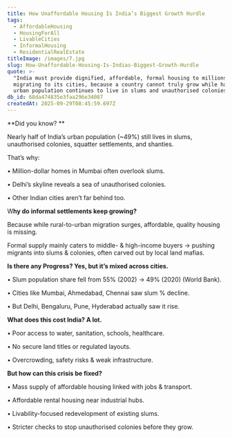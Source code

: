 ```yaml
---
title: How Unaffordable Housing Is India’s Biggest Growth Hurdle
tags:
  - AffordableHousing
  - HousingForAll
  - LivableCities
  - InformalHousing
  - ResidentialRealEstate
titleImage: /images/7.jpg
slug: How-Unaffordable-Housing-Is-Indias-Biggest-Growth-Hurdle
quote: >-
  "India must provide dignified, affordable, formal housing to millions
  migrating to its cities, because a country cannot truly grow while half its
  urban population continues to live in slums and unauthorised colonies."
db_id: 68da474835e3faa296e34087
createdAt: 2025-09-29T08:45:59.697Z
---
```


\*\*Did you know? \*\*

Nearly half of India’s urban population (\~49%) still lives in slums, unauthorised colonies, squatter settlements, and shanties.

That’s why:

•	Million-dollar homes in Mumbai often overlook slums.

•	Delhi’s skyline reveals a sea of unauthorised colonies.

•	Other Indian cities aren’t far behind too.

W**hy do informal settlements keep growing?**

Because while rural-to-urban migration surges, affordable, quality housing is missing.

Formal supply mainly caters to middle- & high-income buyers → pushing migrants into slums & colonies, often carved out by local land mafias.

**Is there any Progress? Yes, but it’s mixed across cities.**

•	Slum population share fell from 55% (2002) → 49% (2020) (World Bank).

•	Cities like Mumbai, Ahmedabad, Chennai saw slum % decline.

•	But Delhi, Bengaluru, Pune, Hyderabad actually saw it rise.

**What does this cost India? A lot.**

•	Poor access to water, sanitation, schools, healthcare.

•	No secure land titles or regulated layouts.

•	Overcrowding, safety risks & weak infrastructure.

**But how can this crisis be fixed?**

•	Mass supply of affordable housing linked with jobs & transport.

•	Affordable rental housing near industrial hubs.

•	Livability-focused redevelopment of existing slums.

•	Stricter checks to stop unauthorised colonies before they grow.
